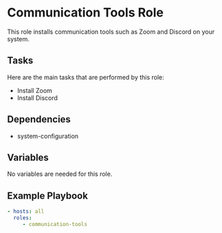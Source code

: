 # Communication Tools Role

This role installs communication tools such as Zoom and Discord on your system.

## Tasks

Here are the main tasks that are performed by this role:

- Install Zoom
- Install Discord

## Dependencies

- system-configuration

## Variables

No variables are needed for this role.

## Example Playbook

```yaml
- hosts: all
  roles:
     - communication-tools
